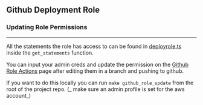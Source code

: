 ## Github Deployment Role

### Updating Role Permissions

---

All the statements the role has access to can be found in [deployrole.ts](../infra/lib/bootstrap/deployrole.ts) inside the `get_statements` function.

You can input your admin creds and update the permission on the [Github Role Actions](https://github.com/shollingsworth/trash-ai/actions/workflows/github-role.yaml) page after editing them in a branch and pushing to github.

If you want to do this locally you can run `make github_role_update` from the
root of the project repo. (_ make sure an admin profile is set for the aws account_)
